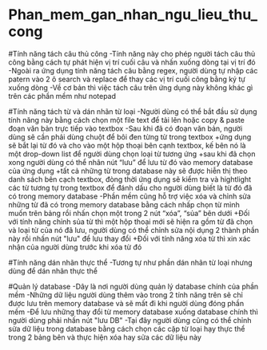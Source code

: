 # Phan_mem_gan_nhan_ngu_lieu_thu_cong

#Tính năng tách câu thủ công
-Tính năng này cho phép người tách câu thủ công bằng cách tự phát hiện vị trí cuối câu và nhấn xuống dòng tại vị trí đó
-Ngoài ra ứng dụng tính năng tách câu bằng regex, người dùng tự nhập các patern vào 2 ô search và replace để thay các vị trí cuối công bằng ký tự xuống dòng
-Về cơ bản thì việc tách câu trên ứng dụng này không khác gì trên các phần mềm như notepad

#Tính năng tách từ và dán nhãn từ loại
-Người dùng có thể bắt đầu sử dụng tính năng này bằng cách chọn một file text để tải lên hoặc copy & paste đoạn văn bản trực tiếp vào textbox
-Sau khi đã có đoạn văn bản, người dùng sẽ cần phải dùng chuột để bôi đen từng từ trong textbox
	+ứng dụng sẽ bắt lại từ đó và cho vào một hộp thoại bên cạnh textbox, kế bên nó là một drop-down list để người dùng chọn loại từ tương ứng
	+sau khi đã chọn xong người dùng có thể nhân nút “lưu” để lưu từ đó vào memory database của ứng dụng
	+tất cả những từ trong database này sẽ được hiễn thị theo danh sách bên cạch textbox, đòng thời ứng dụng sẽ kiểm tra và hightlight các từ tương tự trong textbox để đánh dấu cho người dùng biết là từ đó đã có trong memory database
-Phần mềm cũng hỗ trợ việc xóa và chỉnh sửa những từ đã có trong memory database bằng cách nhấp chọn từ mình muốn trên bảng rồi nhấn chọn một trong 2 nút “xóa”, “sủa” bên dưới
	+Đối với tính năng chỉnh sủa từ thì một hộp thoại mới sẽ hiện ra gồm từ đã chọn và loại từ của nó đã lưu, người dùng có thể chỉnh sửa nội dụng 2 thành phần này rồi nhấn nút "lưu" để lưu thay đổi
	+Đối với tính năng xóa từ thì xin xác nhận của người dùng trước khi xóa từ đó
	
#Tính năng dán nhãn thực thể
-Tương tự như phần dán nhãn từ loại nhưng dùng để dán nhãn thực thể 

#Quản lý database
-Dây là nơi người dùng quản lý database chính của phần mềm
-Những dữ liệu người dùng thêm vào trong 2 tính năng trên sẽ chỉ được lưu trên memory database và sẽ mất đi khi người dùng đóng phần mềm
-Để lưu những thay đổi từ memory database xuống database chính thì người dùng phải nhấn nút "lưu DB"
-Tại đây người dùng cũng có thể chỉnh sửa dữ liệu trong database bằng cách chọn các cặp từ loại hạy thực thể trong 2 bảng bên và thực hiện xóa hay sửa các dữ liệu này 